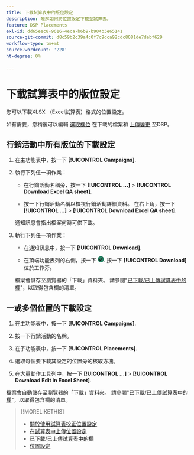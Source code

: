 ```yaml
---
title: 下載試算表中的版位設定
description: 瞭解如何將位置設定下載至試算表。
feature: DSP Placements
exl-id: dd65eec8-9616-4eca-b6b9-b904b3e65141
source-git-commit: d8c59b2c39a4c0f7c9dca92cdc8081de7debf629
workflow-type: tm+mt
source-wordcount: '228'
ht-degree: 0%

---
```


# 下載試算表中的版位設定

您可以下載XLSX （Excel試算表）格式的位置設定。

如有需要，您稍後可以編輯 [選取欄位](qa-sheet-columns.md) 在下載的檔案和 [上傳變更](qa-sheet-upload.md) 至DSP。

## 行銷活動中所有版位的下載設定

1. 在主功能表中，按一下 **[!UICONTROL Campaigns]**.

1. 執行下列任一項作業：

   * 在行銷活動名稱旁，按一下 **[!UICONTROL ...]** > **[!UICONTROL Download Excel QA sheet]**.

   * 按一下行銷活動名稱以檢視行銷活動詳細資料。 在右上角，按一下 **[!UICONTROL ...]** > **[!UICONTROL Download Excel QA sheet]**.

   通知訊息會指出檔案何時可供下載。

1. 執行下列任一項作業：

   * 在通知訊息中，按一下 **[!UICONTROL Download].**

   * 在頂端功能表列的右側，按一下 ![工作](/help/dsp/assets/downloads.png). 按一下 **[!UICONTROL Download]** 位於工作旁。

   檔案會儲存至瀏覽器的「下載」資料夾。 請參閱&quot;[已下載/已上傳試算表中的欄](qa-sheet-columns.md)&quot;，以取得包含欄的清單。

## 一或多個位置的下載設定

1. 在主功能表中，按一下 **[!UICONTROL Campaigns]**.

1. 按一下行銷活動的名稱。

1. 在子功能表中，按一下 **[!UICONTROL Placements]**.

1. 選取每個要下載其設定的位置旁的核取方塊。

1. 在大量動作工具列中，按一下 **[!UICONTROL ...]** > **[!UICONTROL Download Edit in Excel Sheet]**.

檔案會自動儲存至瀏覽器的「下載」資料夾。 請參閱&quot;[已下載/已上傳試算表中的欄](qa-sheet-columns.md)&quot;，以取得包含欄的清單。

>[!MORELIKETHIS]
>
>* [關於使用試算表校正位置設定](qa-about.md)
>* [在試算表中上傳位置設定](qa-sheet-upload.md)
>* [已下載/已上傳試算表中的欄](qa-sheet-columns.md)
>* [位置設定](/help/dsp/campaign-management/placements/placement-settings.md)
